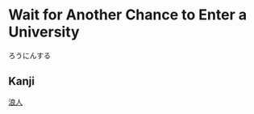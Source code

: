 # Wait for Another Chance to Enter a University
ろうにんする

## Kanji
[浪](../Kanji/kanji-dict/浪.md)[人](../Kanji/kanji-dict/人.md)